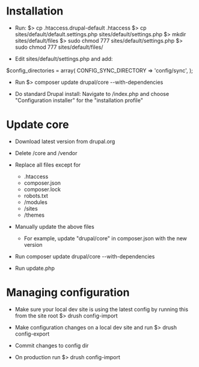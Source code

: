 # Installation
  
  * Run:
    $> cp .htaccess.drupal-default .htaccess
    $> cp sites/default/default.settings.php sites/default/settings.php
    $> mkdir sites/default/files
    $> sudo chmod 777 sites/default/settings.php
    $> sudo chmod 777 sites/default/files/

  * Edit sites/default/settings.php and add:

  $config_directories = array(
    CONFIG_SYNC_DIRECTORY => 'config/sync',
  );

  * Run $> composer update drupal/core --with-dependencies

  * Do standard Drupal install: Navigate to /index.php and choose "Configuration installer" for the "installation profile"


# Update core

  * Download latest version from drupal.org

  * Delete /core and /vendor

  * Replace all files except for
    - .htaccess
    - composer.json
    - composer.lock
    - robots.txt
    - /modules
    - /sites
    - /themes

  * Manually update the above files
    - For example, update "drupal/core" in composer.json with the new version

  * Run composer update drupal/core --with-dependencies

  * Run update.php


# Managing configuration

  * Make sure your local dev site is using the latest config by running this from the site root $> drush config-import

  * Make configuration changes on a local dev site and run $> drush config-export

  * Commit changes to config dir

  * On production run $> drush config-import

